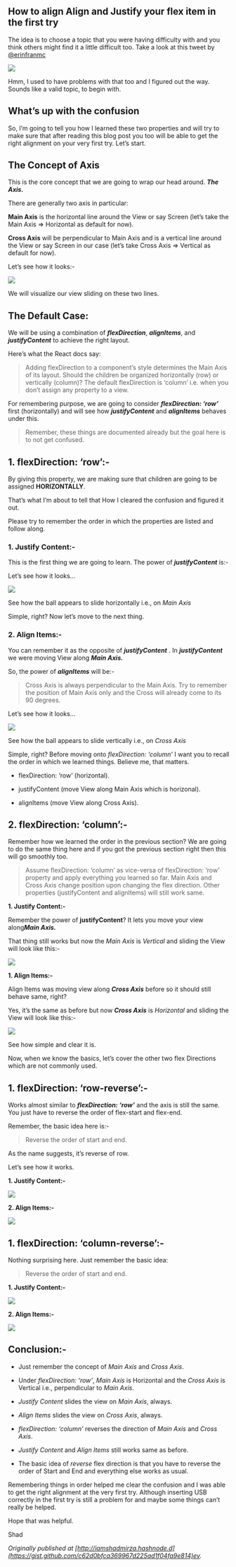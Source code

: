 ## How to align Align and Justify your flex item in the first try


The idea is to choose a topic that you were having difficulty with and you think others might find it a little difficult too. Take a look at this tweet by [@erinfranmc](https://twitter.com/erinfranmc)

![](https://cdn.hashnode.com/res/hashnode/image-dev/upload/v1626262028335/6Thm44fIo.png)

Hmm, I used to have problems with that too and I figured out the way. Sounds like a valid topic, to begin with.

## What’s up with the confusion

So, I’m going to tell you how I learned these two properties and will try to make sure that after reading this blog post you too will be able to get the right alignment on your very first try. Let’s start.

## The Concept of Axis

This is the core concept that we are going to wrap our head around. ***The Axis.***

There are generally two axis in particular:

**Main Axis** is the horizontal line around the View or say Screen (let’s take the Main Axis =&gt; Horizontal as default for now).

**Cross Axis** will be perpendicular to Main Axis and is a vertical line around the View or say Screen in our case (let’s take Cross Axis =&gt; Vertical as default for now).

Let’s see how it looks:-

![](https://cdn.hashnode.com/res/hashnode/image-dev/upload/v1626262030823/_Yr67b9vR.jpeg)

We will visualize our view sliding on these two lines.

## The Default Case:

We will be using a combination of ***flexDirection***, ***alignItems***, and ***justifyContent*** to achieve the right layout.

Here’s what the React docs say:
> Adding flexDirection to a component’s style determines the Main Axis of its layout. Should the children be organized horizontally (row) or vertically (column)?
> The default flexDirection is ‘column’ i.e. when you don’t assign any property to a view.

For remembering purpose, we are going to consider ***flexDirection: ‘row’*** first (horizontally) and will see how ***justifyContent*** and ***alignItems*** behaves under this.
> Remember, these things are documented already but the goal here is to not get confused.

## 1. flexDirection: ‘row’:-

By giving this property, we are making sure that children are going to be assigned **HORIZONTALLY**.

That’s what I’m about to tell that How I cleared the confusion and figured it out.

Please try to remember the order in which the properties are listed and follow along.

### 1. Justify Content:-

This is the first thing we are going to learn. The power of ***justifyContent*** is:-

Let’s see how it looks…

![](https://cdn.hashnode.com/res/hashnode/image-dev/upload/v1626262033762/KooKmd0AE.jpeg)

See how the ball appears to slide horizontally i.e., on *Main Axis*

Simple, right? Now let’s move to the next thing.

### 2. Align Items:-

You can remember it as the opposite of ***justifyContent*** . In ***justifyContent*** we were moving View along ***Main Axis.***

So, the power of ***alignItems*** will be:-
> Cross Axis is always perpendicular to the Main Axis. Try to remember the position of Main Axis only and the Cross will already come to its 90 degrees.

Let’s see how it looks…

![](https://cdn.hashnode.com/res/hashnode/image-dev/upload/v1626262036630/qYHnOksTq.jpeg)

See how the ball appears to slide vertically i.e., on *Cross Axis*

Simple, right? Before moving onto *flexDirection: ‘column’* I want you to recall the order in which we learned things. Believe me, that matters.

* flexDirection: ‘row’ (horizontal).

* justifyContent (move View along Main Axis which is horizonal).

* alignItems (move View along Cross Axis).

## 2. flexDirection: ‘column’:-

Remember how we learned the order in the previous section? We are going to do the same thing here and if you got the previous section right then this will go smoothly too.
> Assume flexDirection: ‘column’ as vice-versa of flexDirection: ‘row’ property and apply everything you learned so far.
> Main Axis and Cross Axis change position upon changing the flex direction. Other properties (justifyContent and alignItems) will still work same.

**1. Justify Content:-**

Remember the power of **justifyContent**? It lets you move your view along***Main Axis.***

That thing still works but now the *Main Axis* is *Vertical* and sliding the View will look like this:-

![](https://cdn.hashnode.com/res/hashnode/image-dev/upload/v1626262039497/Dr_nVqVVM.jpeg)

**1. Align Items:-**

Align Items was moving view along ***Cross Axis*** before so it should still behave same, right?

Yes, it’s the same as before but now ***Cross Axis*** is *Horizontal* and sliding the View will look like this:-

![](https://cdn.hashnode.com/res/hashnode/image-dev/upload/v1626262042365/dn_aCDL2F.jpeg)

See how simple and clear it is.

Now, when we know the basics, let’s cover the other two flex Directions which are not commonly used.

## 1. flexDirection: ‘row-reverse’:-

Works almost similar to ***flexDirection: ‘row’*** and the axis is still the same. You just have to reverse the order of flex-start and flex-end.

Remember, the basic idea here is:-
> Reverse the order of start and end.

As the name suggests, it’s reverse of row.

Let’s see how it works.

**1. Justify Content:-**

![](https://cdn.hashnode.com/res/hashnode/image-dev/upload/v1626262046456/1xC-zFtMt.jpeg)

**2. Align Items:-**

![](https://cdn.hashnode.com/res/hashnode/image-dev/upload/v1626262049332/F5I-OGCIC.jpeg)

## 1. flexDirection: ‘column-reverse’:-

Nothing surprising here. Just remember the basic idea:
> Reverse the order of start and end.

**1. Justify Content:-**

![](https://cdn.hashnode.com/res/hashnode/image-dev/upload/v1626262052416/cack0FmFu.jpeg)

**2. Align Items:-**

![](https://cdn.hashnode.com/res/hashnode/image-dev/upload/v1626262055275/uDqF32PaL.jpeg)

## Conclusion:-

* Just remember the concept of *Main Axis* and *Cross Axis*.

* Under *flexDirection: ‘row’*, *Main Axis* is Horizontal and the *Cross Axis* is Vertical i.e., perpendicular to *Main Axis*.

* *Justify Content* slides the view on *Main Axis*, always.

* *Align Items* slides the view on *Cross Axis*, always.

* *flexDirection: ‘column’* reverses the direction of *Main Axis* and *Cross Axis*.

* *Justify Content* and *Align Items* still works same as before.

* The basic idea of *reverse* flex direction is that you have to reverse the order of Start and End and everything else works as usual.

Remembering things in order helped me clear the confusion and I was able to get the right alignment at the very first try. Although inserting USB correctly in the first try is still a problem for and maybe some things can’t really be helped.

Hope that was helpful.

Shad

*Originally published at [http://iamshadmirza.hashnode.d](https://gist.github.com/c62d0bfca369967d225ad1f04fa9e814)ev.*